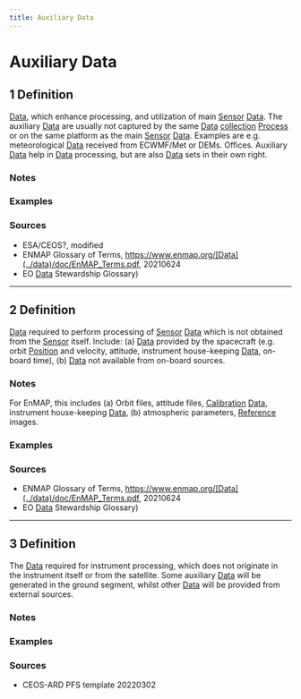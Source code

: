 ```yaml
---
title: Auxiliary Data
---
```


# Auxiliary Data

## 1 Definition

[Data](../data), which enhance processing, and utilization of main [Sensor](../sensor) [Data](../data). The auxiliary [Data](../data) are usually not captured by the same [Data](../data) [collection](../collection) [Process](../process) or on the same platform as the main [Sensor](../sensor) [Data](../data). Examples are e.g. meteorological [Data](../data) received from ECWMF/Met or DEMs. Offices. Auxiliary [Data](../data) help in [Data](../data) processing, but are also [Data](../data) sets in their own right.

### Notes 

### Examples 

### Sources
- ESA/CEOS?, modified
- ENMAP Glossary of Terms, https://www.enmap.org/[Data](../data)/doc/EnMAP_Terms.pdf, 20210624
- EO [Data](../data) Stewardship Glossary)

___

## 2 Definition

[Data](../data) required to perform processing of [Sensor](../sensor) [Data](../data) which is not obtained from the [Sensor](../sensor) itself. Include: (a) [Data](../data) provided by the spacecraft (e.g. orbit [Position](../position) and velocity, attitude, instrument house-keeping [Data](../data), on-board time), (b) [Data](../data) not available from on-board sources. 

### Notes 
For EnMAP, this includes (a) Orbit files, attitude files, [Calibration](../calibration) [Data](../data), instrument house-keeping [Data](../data), (b) atmospheric parameters, [Reference](../reference) images.

### Examples 

### Sources
- ENMAP Glossary of Terms, https://www.enmap.org/[Data](../data)/doc/EnMAP_Terms.pdf, 20210624
- EO [Data](../data) Stewardship Glossary)

___

## 3 Definition

The [Data](../data) required for instrument processing, which does not originate in the instrument itself or from the satellite. Some auxiliary [Data](../data) will be generated in the ground segment, whilst other [Data](../data) will be provided from external sources.

### Notes 

### Examples 

### Sources
- CEOS-ARD PFS template 20220302
